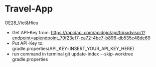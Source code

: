 # Travel-App
OE28_Viet&amp;Hieu
- Get API-Key from:
https://rapidapi.com/apidojo/api/tripadvisor1?endpoint=apiendpoint_79f23ef7-ca72-4bc7-b896-db535c48de69
- Put API-Key to:
gradle.properties(API_KEY=INSERT_YOUR_API_KEY_HERE)
- run command in terminal
git update-index --skip-worktree gradle.properties
